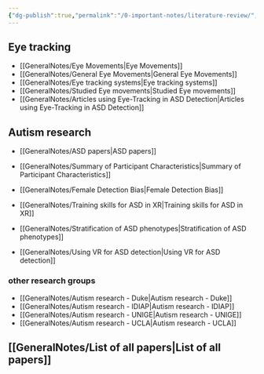 ```yaml
---
{"dg-publish":true,"permalink":"/0-important-notes/literature-review/","tags":["gardenEntry"]}
---
```



## Eye tracking

- [[GeneralNotes/Eye Movements\|Eye Movements]]
- [[GeneralNotes/General Eye Movements\|General Eye Movements]]
- [[GeneralNotes/Eye tracking systems\|Eye tracking systems]]
- [[GeneralNotes/Studied Eye movements\|Studied Eye movements]]
- [[GeneralNotes/Articles using Eye-Tracking in ASD Detection\|Articles using Eye-Tracking in ASD Detection]]

## Autism research

- [[GeneralNotes/ASD papers\|ASD papers]]
- [[GeneralNotes/Summary of Participant Characteristics\|Summary of Participant Characteristics]]

- [[GeneralNotes/Female Detection Bias\|Female Detection Bias]]
- [[GeneralNotes/Training skills for ASD in XR\|Training skills for ASD in XR]]
- [[GeneralNotes/Stratification of ASD phenotypes\|Stratification of ASD phenotypes]]
- [[GeneralNotes/Using VR for ASD detection\|Using VR for ASD detection]]


### other research groups

- [[GeneralNotes/Autism research - Duke\|Autism research - Duke]]
- [[GeneralNotes/Autism research - IDIAP\|Autism research - IDIAP]]
- [[GeneralNotes/Autism research - UNIGE\|Autism research - UNIGE]]
- [[GeneralNotes/Autism research - UCLA\|Autism research - UCLA]]



## [[GeneralNotes/List of all papers\|List of all papers]]